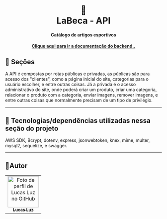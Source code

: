 <h1 align="center">
  🥼<br>LaBeca - API
</h1>

<h4 align="center">
  Catálogo de artigos esportivos
</h4>



<h4 align="center"><a href="https://api.labecafut.com.br/docs">Clique aqui para ir a documentação do backend..</a></h4>

## 📖 Seções
A API é compostas por rotas públicas e privadas, as públicas são para acesso dos "clientes", como a página inicial do site, categorias para o usuário escolher, e entre outras coisas. Já a privada é o acesso administrativo do site, onde poderá criar um produto, criar uma categoria, relacionar o produto com a categoria, enviar imagens, remover imagens, e entre outras coisas que normalmente precisam de um tipo de privilégio.

---

## 🔧 Tecnologias/dependências utilizadas nessa seção do projeto

AWS SDK, Bcrypt, dotenv, express, jsonwebtoken, knex, mime, multer, mysql2, sequelize, e swagger.

---

## 🧟Autor<br>
<table>
  <tr>
    <td align="center">
      <a href="https://github.com/lucasfelipeluz">
        <img src="https://avatars.githubusercontent.com/lucasfelipeluz" width="100px;" alt="Foto de perfil de Lucas Luz no GitHub"/><br>
        <sub>
          <b>Lucas Luz</b>
        </sub>
      </a>
    </td>
  </tr>
</table>
